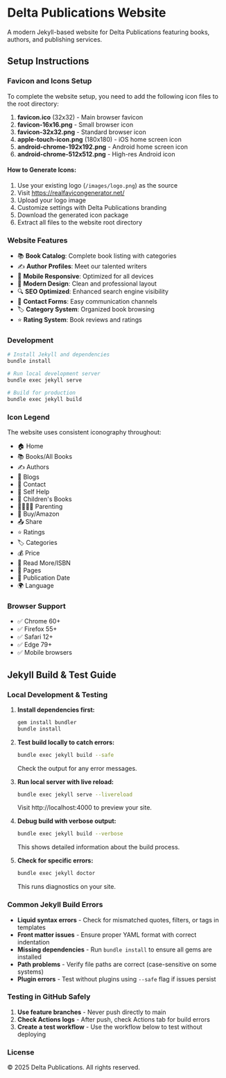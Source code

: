# Delta Publications Website

A modern Jekyll-based website for Delta Publications featuring books, authors, and publishing services.

## Setup Instructions

### Favicon and Icons Setup

To complete the website setup, you need to add the following icon files to the root directory:

1. **favicon.ico** (32x32) - Main browser favicon
2. **favicon-16x16.png** - Small browser icon
3. **favicon-32x32.png** - Standard browser icon
4. **apple-touch-icon.png** (180x180) - iOS home screen icon
5. **android-chrome-192x192.png** - Android home screen icon
6. **android-chrome-512x512.png** - High-res Android icon

#### How to Generate Icons:

1. Use your existing logo (`/images/logo.png`) as the source
2. Visit https://realfavicongenerator.net/
3. Upload your logo image
4. Customize settings with Delta Publications branding
5. Download the generated icon package
6. Extract all files to the website root directory

### Website Features

- 📚 **Book Catalog**: Complete book listing with categories
- ✍️ **Author Profiles**: Meet our talented writers
- 📱 **Mobile Responsive**: Optimized for all devices
- 🎨 **Modern Design**: Clean and professional layout
- 🔍 **SEO Optimized**: Enhanced search engine visibility
- 📧 **Contact Forms**: Easy communication channels
- 🏷️ **Category System**: Organized book browsing
- ⭐ **Rating System**: Book reviews and ratings

### Development

```bash
# Install Jekyll and dependencies
bundle install

# Run local development server
bundle exec jekyll serve

# Build for production
bundle exec jekyll build
```

### Icon Legend

The website uses consistent iconography throughout:

- 🏠 Home
- 📚 Books/All Books
- ✍️ Authors
- 📝 Blogs
- 📧 Contact
- 💪 Self Help
- 🧸 Children's Books
- 👨‍👩‍👧‍👦 Parenting
- 🛒 Buy/Amazon
- 📤 Share
- ⭐ Ratings
- 🏷️ Categories
- 💰 Price
- 📖 Read More/ISBN
- 📄 Pages
- 📅 Publication Date
- 🌍 Language

### Browser Support

- ✅ Chrome 60+
- ✅ Firefox 55+
- ✅ Safari 12+
- ✅ Edge 79+
- ✅ Mobile browsers

## Jekyll Build & Test Guide

### Local Development & Testing

1. **Install dependencies first:**
   ```bash
   gem install bundler
   bundle install
   ```

2. **Test build locally to catch errors:**
   ```bash
   bundle exec jekyll build --safe
   ```
   Check the output for any error messages.

3. **Run local server with live reload:**
   ```bash
   bundle exec jekyll serve --livereload
   ```
   Visit http://localhost:4000 to preview your site.

4. **Debug build with verbose output:**
   ```bash
   bundle exec jekyll build --verbose
   ```
   This shows detailed information about the build process.

5. **Check for specific errors:**
   ```bash
   bundle exec jekyll doctor
   ```
   This runs diagnostics on your site.

### Common Jekyll Build Errors

* **Liquid syntax errors** - Check for mismatched quotes, filters, or tags in templates
* **Front matter issues** - Ensure proper YAML format with correct indentation
* **Missing dependencies** - Run `bundle install` to ensure all gems are installed
* **Path problems** - Verify file paths are correct (case-sensitive on some systems)
* **Plugin errors** - Test without plugins using `--safe` flag if issues persist

### Testing in GitHub Safely

1. **Use feature branches** - Never push directly to main
2. **Check Actions logs** - After push, check Actions tab for build errors
3. **Create a test workflow** - Use the workflow below to test without deploying

### License

© 2025 Delta Publications. All rights reserved.